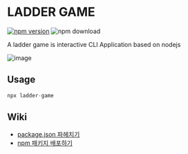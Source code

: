 # LADDER GAME

[![npm version](https://img.shields.io/npm/v/ladder-game)](https://www.npmjs.com/package/ladder-game) ![npm download](https://img.shields.io/npm/d18m/ladder-game)

A ladder game is interactive CLI Application based on nodejs

![image](https://github.com/user-attachments/assets/ac4e0faf-8226-4f7a-afaa-f904e6979f61)

## Usage

```javascript
npx ladder-game
```

## Wiki

- [package.json 파헤치기](https://velog.io/@codenmh0822/package.json-%ED%8C%8C%ED%97%A4%EC%B9%98%EA%B8%B0)
- [npm 패키지 배포하기](https://velog.io/@codenmh0822/npm-%ED%8C%A8%ED%82%A4%EC%A7%80-%EB%B0%B0%ED%8F%AC%ED%95%98%EA%B8%B0)
